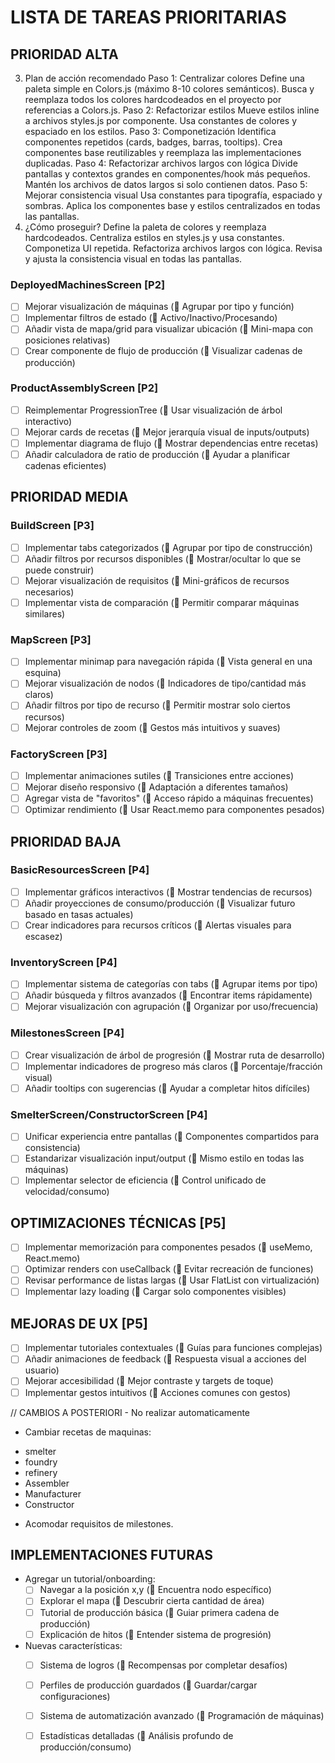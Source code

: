 # LISTA DE TAREAS PRIORITARIAS

## PRIORIDAD ALTA

3. Plan de acción recomendado
Paso 1: Centralizar colores
Define una paleta simple en Colors.js (máximo 8-10 colores semánticos).
Busca y reemplaza todos los colores hardcodeados en el proyecto por referencias a Colors.js.
Paso 2: Refactorizar estilos
Mueve estilos inline a archivos styles.js por componente.
Usa constantes de colores y espaciado en los estilos.
Paso 3: Componetización
Identifica componentes repetidos (cards, badges, barras, tooltips).
Crea componentes base reutilizables y reemplaza las implementaciones duplicadas.
Paso 4: Refactorizar archivos largos con lógica
Divide pantallas y contextos grandes en componentes/hook más pequeños.
Mantén los archivos de datos largos si solo contienen datos.
Paso 5: Mejorar consistencia visual
Usa constantes para tipografía, espaciado y sombras.
Aplica los componentes base y estilos centralizados en todas las pantallas.
4. ¿Cómo proseguir?
Define la paleta de colores y reemplaza hardcodeados.
Centraliza estilos en styles.js y usa constantes.
Componetiza UI repetida.
Refactoriza archivos largos con lógica.
Revisa y ajusta la consistencia visual en todas las pantallas.

### DeployedMachinesScreen [P2]
- [ ] Mejorar visualización de máquinas (🔑 Agrupar por tipo y función)
- [ ] Implementar filtros de estado (🔑 Activo/Inactivo/Procesando)
- [ ] Añadir vista de mapa/grid para visualizar ubicación (🔑 Mini-mapa con posiciones relativas)
- [ ] Crear componente de flujo de producción (🔑 Visualizar cadenas de producción)

### ProductAssemblyScreen [P2]
- [ ] Reimplementar ProgressionTree (🔑 Usar visualización de árbol interactivo)
- [ ] Mejorar cards de recetas (🔑 Mejor jerarquía visual de inputs/outputs)
- [ ] Implementar diagrama de flujo (🔑 Mostrar dependencias entre recetas)
- [ ] Añadir calculadora de ratio de producción (🔑 Ayudar a planificar cadenas eficientes)

## PRIORIDAD MEDIA

### BuildScreen [P3]
- [ ] Implementar tabs categorizados (🔑 Agrupar por tipo de construcción)
- [ ] Añadir filtros por recursos disponibles (🔑 Mostrar/ocultar lo que se puede construir)
- [ ] Mejorar visualización de requisitos (🔑 Mini-gráficos de recursos necesarios)
- [ ] Implementar vista de comparación (🔑 Permitir comparar máquinas similares)

### MapScreen [P3]
- [ ] Implementar minimap para navegación rápida (🔑 Vista general en una esquina)
- [ ] Mejorar visualización de nodos (🔑 Indicadores de tipo/cantidad más claros)
- [ ] Añadir filtros por tipo de recurso (🔑 Permitir mostrar solo ciertos recursos)
- [ ] Mejorar controles de zoom (🔑 Gestos más intuitivos y suaves)

### FactoryScreen [P3]
- [ ] Implementar animaciones sutiles (🔑 Transiciones entre acciones)
- [ ] Mejorar diseño responsivo (🔑 Adaptación a diferentes tamaños)
- [ ] Agregar vista de "favoritos" (🔑 Acceso rápido a máquinas frecuentes)
- [ ] Optimizar rendimiento (🔑 Usar React.memo para componentes pesados)

## PRIORIDAD BAJA

### BasicResourcesScreen [P4]
- [ ] Implementar gráficos interactivos (🔑 Mostrar tendencias de recursos)
- [ ] Añadir proyecciones de consumo/producción (🔑 Visualizar futuro basado en tasas actuales)
- [ ] Crear indicadores para recursos críticos (🔑 Alertas visuales para escasez)

### InventoryScreen [P4]
- [ ] Implementar sistema de categorías con tabs (🔑 Agrupar items por tipo)
- [ ] Añadir búsqueda y filtros avanzados (🔑 Encontrar items rápidamente)
- [ ] Mejorar visualización con agrupación (🔑 Organizar por uso/frecuencia)

### MilestonesScreen [P4]
- [ ] Crear visualización de árbol de progresión (🔑 Mostrar ruta de desarrollo)
- [ ] Implementar indicadores de progreso más claros (🔑 Porcentaje/fracción visual)
- [ ] Añadir tooltips con sugerencias (🔑 Ayudar a completar hitos difíciles)

### SmelterScreen/ConstructorScreen [P4]
- [ ] Unificar experiencia entre pantallas (🔑 Componentes compartidos para consistencia)
- [ ] Estandarizar visualización input/output (🔑 Mismo estilo en todas las máquinas)
- [ ] Implementar selector de eficiencia (🔑 Control unificado de velocidad/consumo)

## OPTIMIZACIONES TÉCNICAS [P5]

- [ ] Implementar memorización para componentes pesados (🔑 useMemo, React.memo)
- [ ] Optimizar renders con useCallback (🔑 Evitar recreación de funciones)
- [ ] Revisar performance de listas largas (🔑 Usar FlatList con virtualización)
- [ ] Implementar lazy loading (🔑 Cargar solo componentes visibles)

## MEJORAS DE UX [P5]

- [ ] Implementar tutoriales contextuales (🔑 Guías para funciones complejas)
- [ ] Añadir animaciones de feedback (🔑 Respuesta visual a acciones del usuario)
- [ ] Mejorar accesibilidad (🔑 Mejor contraste y targets de toque)
- [ ] Implementar gestos intuitivos (🔑 Acciones comunes con gestos)

// CAMBIOS A POSTERIORI - No realizar automaticamente

* Cambiar recetas de maquinas:
 - smelter
 - foundry
 - refinery
 - Assembler
 - Manufacturer
 - Constructor

* Acomodar requisitos de milestones.

## IMPLEMENTACIONES FUTURAS

* Agregar un tutorial/onboarding:
  - [ ] Navegar a la posición x,y (🔑 Encuentra nodo específico)
  - [ ] Explorar el mapa (🔑 Descubrir cierta cantidad de área)
  - [ ] Tutorial de producción básica (🔑 Guiar primera cadena de producción)
  - [ ] Explicación de hitos (🔑 Entender sistema de progresión)

* Nuevas características:
  - [ ] Sistema de logros (🔑 Recompensas por completar desafíos)
  - [ ] Perfiles de producción guardados (🔑 Guardar/cargar configuraciones)
  - [ ] Sistema de automatización avanzado (🔑 Programación de máquinas)
  - [ ] Estadísticas detalladas (🔑 Análisis profundo de producción/consumo)

